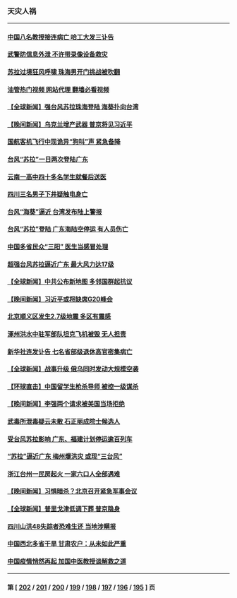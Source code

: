 ### 天灾人祸
---
#### [中国八名教授接连病亡 哈工大发三讣告](../../pages/ncid280/n14066050.md?09030845) 
#### [武警防信息外泄 不许带录像设备救灾](../../pages/ncid280/n14066025.md?09030845) 
#### [苏拉过境狂风呼啸 珠海男开门挑战被吹翻](../../pages/ncid280/n14065845.md?09030845) 
#### [油管热门视频 网站代理 翻墙必看视频](http://138.2.39.72:81/youtube.html?epic-marker?09030845)
#### [【全球新闻】强台风苏拉珠海登陆 海葵扑向台湾](../../pages/ncid280/n14065849.md?09030845) 
#### [【晚间新闻】乌克兰增产武器 普京将见习近平](../../pages/ncid280/n14065848.md?09030845) 
#### [国航客机飞行中现诡异“狗叫”声 紧急备降](../../pages/ncid280/n14065808.md?09030845) 
#### [台风“苏拉”一日两次登陆广东](../../pages/ncid280/n14065788.md?09030845) 
#### [云南一高中四十多名学生就餐后送医](../../pages/ncid280/n14065783.md?09030845) 
#### [四川三名男子下井疑触电身亡](../../pages/ncid280/n14065748.md?09030845) 
#### [台风“海葵”逼近 台湾发布陆上警报](../../pages/ncid280/n14065635.md?09030845) 
#### [台风“苏拉”登陆 广东海陆空停运 有人员伤亡](../../pages/ncid280/n14065653.md?09030845) 
#### [中国多省民众“三阳” 医生当感冒处理](../../pages/ncid280/n14065276.md?09030845) 
#### [超强台风苏拉逼近广东 最大风力达17级](../../pages/ncid280/n14065205.md?09030845) 
#### [【全球新闻】中共公布新地图 多邻国群起抗议](../../pages/ncid280/n14065190.md?09030845) 
#### [【晚间新闻】习近平或将缺席G20峰会](../../pages/ncid280/n14065191.md?09030845) 
#### [北京顺义区发生2.7级地震 多区有震感](../../pages/ncid280/n14065153.md?09030845) 
#### [涿州洪水中驻军部队坦克飞机被毁 无人担责](../../pages/ncid280/n14064949.md?09030845) 
#### [新华社连发讣告 七名省部级退休高官密集病亡](../../pages/ncid280/n14064842.md?09030845) 
#### [【全球新闻】战事升级 俄乌同时发动大规模空袭](../../pages/ncid280/n14064551.md?09030845) 
#### [【环球直击】中国留学生枪杀导师 被控一级谋杀](../../pages/ncid280/n14064214.md?09030845) 
#### [【晚间新闻】李强两个请求被美国当场拒绝](../../pages/ncid280/n14064181.md?09030845) 
#### [武毒所泄毒疑云未散 石正丽成院士候选人](../../pages/ncid280/n14064505.md?09030845) 
#### [受台风苏拉影响 广东、福建计划停运逾百列车](../../pages/ncid280/n14064356.md?09030845) 
#### [“苏拉”逼近广东 梅州爆洪灾 或现“三台风”](../../pages/ncid280/n14064035.md?09030845) 
#### [浙江台州一民房起火 一家六口人全部遇难](../../pages/ncid280/n14064008.md?09030845) 
#### [【晚间新闻】习惧暗杀？北京召开紧急军事会议](../../pages/ncid280/n14063500.md?09030845) 
#### [【全球新闻】普里戈津低调下葬 普京隐身](../../pages/ncid280/n14063924.md?09030845) 
#### [四川山洪48失踪者恐难生还 当地涉瞒报](../../pages/ncid280/n14063706.md?09030845) 
#### [中国西北多省干旱 甘肃农户：从未如此严重](../../pages/ncid280/n14063687.md?09030845) 
#### [中国疫情悄然再起 加国中医教授谈解救之道](../../pages/ncid280/n14063324.md?09030845) 

---
#### 第 [ [202](./202.md?09030845) / [201](./201.md?09030845) / [200](./200.md?09030845) / [199](./199.md?09030845) / [198](./198.md?09030845) / [197](./197.md?09030845) / [196](./196.md?09030845) / [195](./195.md?09030845) ] 页
